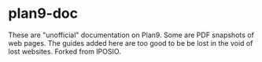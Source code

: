 # plan9-doc

These are "unofficial" documentation on Plan9. Some are PDF snapshots of web pages. The guides added here are too good to be be lost in the void of lost websites. Forked from IPOSIO.
